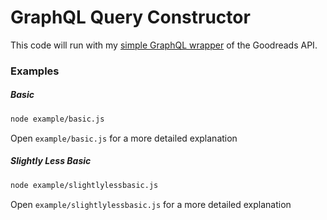 # GraphQL Query Constructor

This code will run with my [simple GraphQL wrapper](https://github.com/NoahCardoza/graphql-goodreads) of the Goodreads API.

### Examples

##### Basic

```sh
node example/basic.js
```

Open `example/basic.js` for a more detailed explanation

##### Slightly Less Basic

```sh
node example/slightlylessbasic.js
```

Open `example/slightlylessbasic.js` for a more detailed explanation
